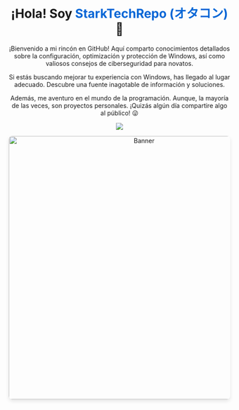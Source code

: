 <!-- Encabezado con enlace al perfil -->
<h1 align="center"><b>¡Hola! Soy <a href="https://github.com/StarkTechRepo" style="text-decoration: none; color: #0366d6;">StarkTechRepo (オタコン)</a> 👋</b></h1>

<!-- Descripción centrada -->
<p align="center">¡Bienvenido a mi rincón en GitHub! Aquí comparto conocimientos detallados sobre la configuración, optimización y protección de Windows, así como valiosos consejos de ciberseguridad para novatos.</p>

<!-- Otra descripción centrada -->
<p align="center">Si estás buscando mejorar tu experiencia con Windows, has llegado al lugar adecuado. Descubre una fuente inagotable de información y soluciones.</p>

<!-- Otra descripción centrada -->
<p align="center">Además, me aventuro en el mundo de la programación. Aunque, la mayoría de las veces, son proyectos personales. ¡Quizás algún día compartire algo al público! 😜</p>

<!-- Animación de escritura -->
<p align="center">
  <a href="https://git.io/typing-svg">
    <img src="https://readme-typing-svg.herokuapp.com?font=Fira+Code&pause=1000&center=true&random=false&width=435&lines=¡Conviértete+en+un+gurú+informático!🚀">
  </a>
</p>

<!-- Imagen de banner con sombra -->
<p align="center">
  <img src="tu_imagen_de_banner.jpg" alt="Banner" width="600" style="border-radius: 8px; box-shadow: 0 4px 8px rgba(0, 0, 0, 0.1);">
</p>
